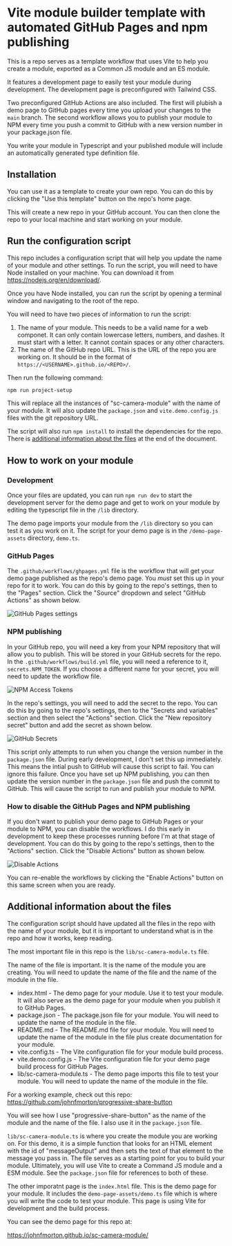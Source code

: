 # Vite module builder template with automated GitHub Pages and npm publishing

This is a repo serves as a template workflow that uses Vite to help you create a module, exported as a Common JS module and an ES module.

It  features a development page to easily test your module during development. The development page is preconfigured with Tailwind CSS.

Two preconfigured GitHub Actions are also included. The first will plubish a demo page to GitHub pages every time you upload your changes to the `main` branch. The second workflow allows you to publish your module to NPM every time you push a commit to GitHub with a new version number in your package.json file.

You write your module in Typescript and your published module will include an automatically generated type definition file.

## Installation

You can use it as a template to create your own repo. You can do this by clicking the "Use this template" button on the repo's home page.

This will create a new repo in your GitHub account. You can then clone the repo to your local machine and start working on your module.

## Run the configuration script

This repo includes a configuration script that will help you update the name of your module and other settings. To run the script, you will need to have Node installed on your machine. You can download it from https://nodejs.org/en/download/.

Once you have Node installed, you can run the script by opening a terminal window and navigating to the root of the repo.

You will need to have two pieces of information to run the script:

1. The name of your module. This needs to be a valid name for a web componet. It can only contain lowercase letters, numbers, and dashes. It must start with a letter. It cannot contain spaces or any other characters.
2. The name of the GitHub repo URL. This is the URL of the repo you are working on. It should be in the format of `https://<USERNAME>.github.io/<REPO>/`.


Then run the following command:

```bash
npm run project-setup
```

This will replace all the instances of "sc-camera-module" with the name of your module. It will also update the `package.json` and `vite.demo.config.js` files with the git repository URL.

The script will also run `npm install` to install the dependencies for the repo. There is [additional information about the files](#additional-information-about-the-files) at the end of the document.


## How to work on your module

### Development

Once your files are updated, you can run `npm run dev` to start the development server for the demo page and get to work on your module by editing the typescript file in the `/lib` directory.

The demo page imports your module from the `/lib` directory so you can test it as you work on it. The script for your demo page is in the `/demo-page-assets` directory, `demo.ts`.

### GitHub Pages

The `.github/workflows/ghpages.yml` file is the workflow that will get your demo page published as the repo's demo page. You *must* set this up in your repo for it to work. You can do this by going to the repo's settings, then to the "Pages" section. Click the "Source" dropdown and select "GitHub Actions" as shown below.

![GitHub Pages settings](./docs/gh-pages-settings.png)

### NPM publishing

In your GitHub repo, you will need a key from your NPM repository that will allow you to publish. This will be stored in your GitHub secrets for the repo. In the `.github/workflows/build.yml` file, you will need a reference to it, `secrets.NPM_TOKEN`. If you choose a different name for your secret, you will need to update the workflow file.

![NPM Access Tokens](./docs/npm-access-tokens.png)

In the repo's settings, you will need to add the secret to the repo. You can do this by going to the repo's settings, then to the "Secrets and variables" section and then select the "Actions" section. Click the "New repository secret" button and add the secret as shown below.

![GitHub Secrets](./docs/gh-secrets.png)

This script only attempts to run when you change the version number in the `package.json` file. During early development, I don't set this up immediately. This means the intial push to GitHub will cause this script to fail. You can ignore this failure. Once you have set up NPM publishing, you can then update the version number in the `package.json` file and push the commit to GitHub. This will cause the script to run and publish your module to NPM.

### How to disable the GitHub Pages and NPM publishing

If you don't want to publish your demo page to GitHub Pages or your module to NPM, you can disable the workflows. I do this early in development to keep these processes running before I'm at that stage of development. You can do this by going to the repo's settings, then to the "Actions" section. Click the "Disable Actions" button as shown below.

![Disable Actions](./docs/gh-action-disable-workflow.png)

You can re-enable the workflows by clicking the "Enable Actions" button on this same screen when you are ready.


## Additional information about the files

The configuration script should have updated all the files in the repo with the name of your module, but it is important to understand what is in the repo and how it works, keep reading.

The most important file in this repo is the `lib/sc-camera-module.ts` file.

The name of the file is important. It is the name of the module you are creating. You will need to update the name of the file and the name of the module in the file.

* index.html - The demo page for your module. Use it to test your module. It will also serve as the demo page for your module when you publish it to GitHub Pages.
* package.json - The package.json file for your module. You will need to update the name of the module in the file.
* README.md - The README.md file for your module. You will need to update the name of the module in the file plus create documentation for your module.
* vite.config.ts - The Vite configuration file for your module build process.
* vite.demo.config.js - The Vite configuration file for your demo page build process for GitHub Pages.
* lib/sc-camera-module.ts - The demo page imports this file to test your module. You will need to update the name of the module in the file.

For a working example, check out this repo: https://github.com/johnfmorton/progressive-share-button

You will see how I use "progressive-share-button" as the name of the module and the name of the file. I also use it in the `package.json` file.

`lib/sc-camera-module.ts` is where you create the module you are working on. For this demo, it is a simple function that looks for an HTML element with the id of "messageOutput" and then sets the text of that element to the message you pass in. The file serves as a starting point for you to build your module. Ultimately, you will use Vite to create a Command JS module and a ESM module. See the `package.json` file for references to both of these.

The other imporatnt page is the `index.html` file. This is the demo page for your module. It includes the `demo-page-assets/demo.ts` file which is where you will write the code to test your module. This page is using Vite for development and the build process.

You can see the demo page for this repo at:

https://johnfmorton.github.io/sc-camera-module/
